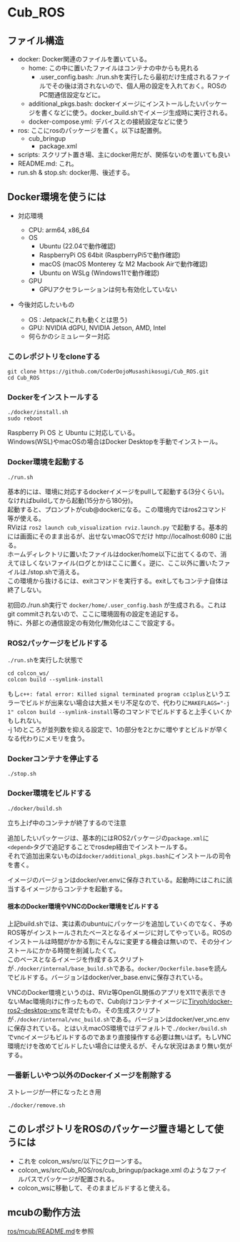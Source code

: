 # Cub_ROS

## ファイル構造
- docker: Docker関連のファイルを置いている。
  - home: この中に置いたファイルはコンテナの中からも見れる
    - .user_config.bash: ./run.shを実行したら最初だけ生成されるファイルでその後は消されないので、個人用の設定を入れておく。ROSのPC間通信設定などに。
  - additional_pkgs.bash: dockerイメージにインストールしたいパッケージを書くなどに使う。docker_build.shでイメージ生成時に実行される。
  - docker-compose.yml: デバイスとの接続設定などに使う
- ros: ここにrosのパッケージを置く。以下は配置例。
  - cub_bringup
    - package.xml
- scripts: スクリプト置き場、主にdocker用だが、関係ないのを置いても良い
- README.md: これ。
- run.sh & stop.sh: docker用、後述する。

## Docker環境を使うには
- 対応環境
  - CPU: arm64, x86_64
  - OS
    - Ubuntu (22.04で動作確認)
    - RaspberryPi OS 64bit (RaspberryPi5で動作確認)
    - macOS (macOS Monterey な M2 Macbook Airで動作確認)
    - Ubuntu on WSLg (Windows11で動作確認)
  - GPU
    - GPUアクセラレーションは何も有効化していない

- 今後対応したいもの
  - OS : Jetpack(これも動くとは思う)
  - GPU: NVIDIA dGPU, NVIDIA Jetson, AMD, Intel
  - 何らかのシミュレーター対応

### このレポジトリをcloneする
```
git clone https://github.com/CoderDojoMusashikosugi/Cub_ROS.git
cd Cub_ROS
```

### Dockerをインストールする
```
./docker/install.sh
sudo reboot
```

Raspberry Pi OS と Ubuntu に対応している。  
Windows(WSL)やmacOSの場合はDocker Desktopを手動でインストール。

### Docker環境を起動する
```
./run.sh
```

基本的には、環境に対応するdockerイメージをpullして起動する(3分くらい)。なければbuildしてから起動(15分から180分)。  
起動すると、プロンプトがcub@dockerになる。この環境内ではros2コマンド等が使える。  
RVizは `ros2 launch cub_visualization rviz.launch.py` で起動する。基本的には画面にそのまま出るが、出せないmacOSでだけ http://localhost:6080 に出る。  
ホームディレクトリに置いたファイルはdocker/home以下に出てくるので、消えてほしくないファイル(ログとか)はここに置く。逆に、ここ以外に置いたファイルは./stop.shで消える。  
この環境から抜けるには、exitコマンドを実行する。exitしてもコンテナ自体は終了しない。

初回の./run.sh実行で `docker/home/.user_config.bash` が生成される。これはgit commitされないので、ここに環境固有の設定を追記する。  
特に、外部との通信設定の有効化/無効化はここで設定する。

### ROS2パッケージをビルドする
`./run.sh`を実行した状態で

```
cd colcon_ws/
colcon build --symlink-install
```

もし`c++: fatal error: Killed signal terminated program cc1plus`というエラーでビルドが出来ない場合は大抵メモリ不足なので、代わりに`MAKEFLAGS="-j 1" colcon build --symlink-install`等のコマンドでビルドすると上手くいくかもしれない。  
-j 1のところが並列数を抑える設定で、1の部分を2とかに増やすとビルドが早くなる代わりにメモリを食う。

### Dockerコンテナを停止する
```
./stop.sh
```

### Docker環境をビルドする
```
./docker/build.sh
```

立ち上げ中のコンテナが終了するので注意

追加したいパッケージは、基本的にはROS2パッケージの`package.xml`に`<depend>`タグで追記することでrosdep経由でインストールする。  
それで追加出来ないものは`docker/additional_pkgs.bash`にインストールの司令を書く。

イメージのバージョンはdocker/ver.envに保存されている。起動時にはこれに該当するイメージからコンテナを起動する。

#### 根本のDocker環境やVNCのDocker環境をビルドする
上記build.shでは、実は素のubuntuにパッケージを追加していくのでなく、予めROS等がインストールされたベースとなるイメージに対してやっている。ROSのインストールは時間がかかる割にそんなに変更する機会は無いので、その分インストールにかかる時間を削減したくて。  
このベースとなるイメージを作成するスクリプトが`./docker/internal/base_build.sh`である。`docker/Dockerfile.base`を読んでビルドする。バージョンはdocker/ver_base.envに保存されている。

VNCのDocker環境というのは、RViz等OpenGL関係のアプリをX11で表示できないMac環境向けに作ったもので、Cub向けコンテナイメージに[Tiryoh/docker-ros2-desktop-vnc](https://github.com/Tiryoh/docker-ros2-desktop-vnc/tree/master)を混ぜたもの。その生成スクリプトが`./docker/internal/vnc_build.sh`である。バージョンはdocker/ver_vnc.envに保存されている。とはいえmacOS環境ではデフォルトで`./docker/build.sh`でvncイメージもビルドするのであまり直接操作する必要は無いはず。もしVNC環境だけを改めてビルドしたい場合には使えるが、そんな状況はあまり無い気がする。

### 一番新しいやつ以外のDockerイメージを削除する
ストレージが一杯になったとき用
```
./docker/remove.sh
```

## このレポジトリをROSのパッケージ置き場として使うには
- これを colcon_ws/src/以下にクローンする。
- colcon_ws/src/Cub_ROS/ros/cub_bringup/package.xml のようなファイルパスでパッケージが配置される。
- colcon_wsに移動して、そのままビルドすると使える。

## mcubの動作方法
[ros/mcub/README.md](ros/mcub/README.md)を参照
